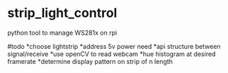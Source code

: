 # strip_light_control
python tool to manage WS281x on rpi

#todo
*choose lightstrip
*address 5v power need
*api structure between signal/receive
*use openCV to read webcam
*hue histogram at desired framerate
*determine display pattern on strip of n length
